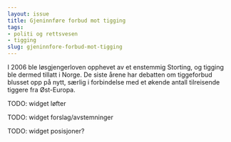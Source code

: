 ```yaml
---
layout: issue
title: Gjeninnføre forbud mot tigging
tags:
- politi og rettsvesen
- tigging
slug: gjeninnfore-forbud-mot-tigging
---
```


I 2006 ble løsgjengerloven opphevet av et enstemmig Storting, og tigging ble dermed tillatt i Norge. De siste årene har debatten om tiggeforbud blusset opp på nytt, særlig i forbindelse med et økende antall tilreisende tiggere fra Øst-Europa.

TODO: widget løfter

TODO: widget forslag/avstemninger

TODO: widget posisjoner?

